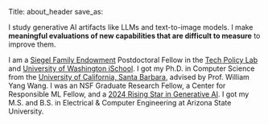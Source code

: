 Title: about_header
save_as: 

I study generative AI artifacts like LLMs and text-to-image models. I make **meaningful evaluations of new capabilities that are difficult to measure** to improve them.

I am a [Siegel Family Endowment](https://www.siegelendowment.org/) Postdoctoral Fellow in the [Tech Policy Lab](https://techpolicylab.uw.edu/) and [University of Washington iSchool](https://ischool.uw.edu/people/faculty/profile/mssaxon).
I got my Ph.D. in Computer Science from the [University of California, Santa Barbara](http://nlp.cs.ucsb.edu/), advised by Prof. William Yang Wang. I was an NSF Graduate Research Fellow, a Center for Responsible ML Fellow, and a [2024 Rising Star in Generative AI](https://genai-workshop.cs.umass.edu/). I got my M.S. and B.S. in Electrical & Computer Engineering at Arizona State University.
